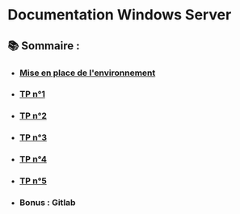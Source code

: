 # Documentation Windows Server

## :books: Sommaire :

- ### [Mise en place de l'environnement](./mise-en-place/mise-en-place.md)
- ###  [TP n°1](./tp1/tp1.md)
- ###  [TP n°2](./tp2/tp2.md)
- ###  [TP n°3](./tp3/tp3.md)
- ###  [TP n°4](./tp4/tp4.md)
- ###  [TP n°5](./tp5/tp5.md)
- ### Bonus : Gitlab

## 